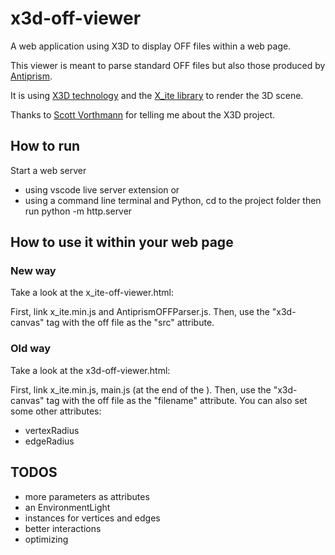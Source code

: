 # x3d-off-viewer
A web application using X3D to display OFF files within a web page.

This viewer is meant to parse standard OFF files but also those produced by [Antiprism](http://www.antiprism.com).

It is using [X3D technology](www.x3dom.org) and the [X_ite library](https://create3000.github.io/x_ite) to render the 3D scene.

Thanks to [Scott Vorthmann](https://github.com/vorth) for telling me about the X3D project.

## How to run

Start a web server 
- using vscode live server extension or 
- using a command line terminal and Python, cd to the project folder then run python -m http.server

## How to use it within your web page

### New way
Take a look at the x_ite-off-viewer.html:

First, link x_ite.min.js and AntiprismOFFParser.js.
Then, use the "x3d-canvas" tag with the off file as the "src" attribute.


### Old way
Take a look at the x3d-off-viewer.html:

First, link x_ite.min.js, main.js (at the end of the <body>).
Then, use the "x3d-canvas" tag with the off file as the "filename" attribute.
You can also set some other attributes:
- vertexRadius
- edgeRadius

## TODOS
- more parameters as attributes
- an EnvironmentLight
- instances for vertices and edges
- better interactions
- optimizing